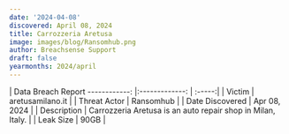 ```yaml
---
date: '2024-04-08'
discovered: April 08, 2024
title: Carrozzeria Aretusa
image: images/blog/Ransomhub.png
author: Breachsense Support
draft: false
yearmonths: 2024/april
---
```



| Data Breach Report
------------:     |:-------------:    | :-----:|
| Victim      | aretusamilano.it      | 
| Threat Actor      | Ransomhub      | 
| Date Discovered      | Apr 08, 2024      | 
| Description      | Carrozzeria Aretusa is an auto repair shop in Milan, Italy.      | 
| Leak Size      | 90GB      | 


